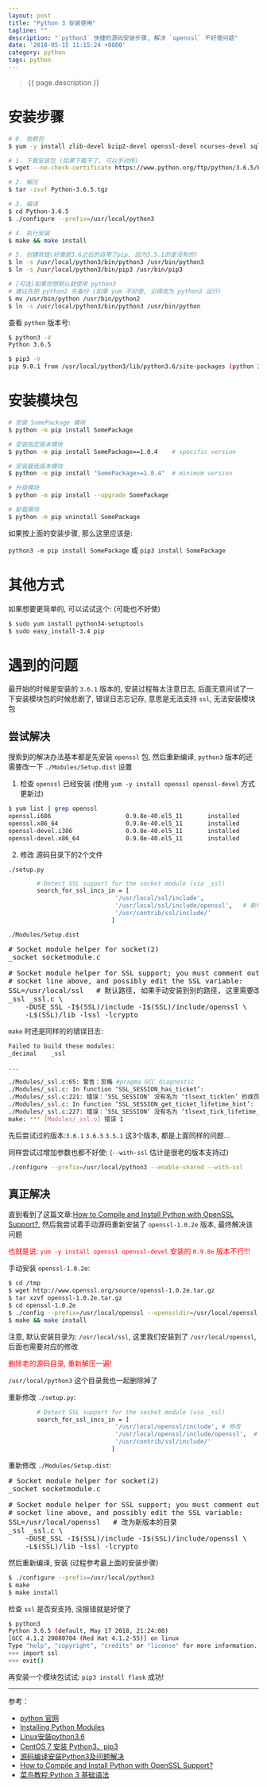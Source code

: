 ```yaml
---
layout: post
title: "Python 3 安装使用"
tagline: ""
description: "`python3` 快捷的源码安装步骤, 解决 `openssl` 不好使问题"
date: '2018-05-15 11:15:24 +0800'
category: python
tags: python
---
```

> {{ page.description }}

# 安装步骤

```bash
# 0. 依赖包
$ yum -y install zlib-devel bzip2-devel openssl-devel ncurses-devel sqlite-devel readline-devel tk-devel gdbm-devel db4-devel libpcap-devel xz-devel

# 1. 下载安装包 (如果下载不了, 可以手动传)
$ wget --no-check-certificate https://www.python.org/ftp/python/3.6.5/Python-3.6.5.tgz

# 2. 解压
$ tar -zxvf Python-3.6.5.tgz

# 3. 编译
$ cd Python-3.6.5
$ ./configure --prefix=/usr/local/python3

# 4. 执行安装
$ make && make install

# 5. 创建软链(好像是3.6之后的自带了pip, 因为3.5.1的是没有的)
$ ln -s /usr/local/python3/bin/python3 /usr/bin/python3
$ ln -s /usr/local/python3/bin/pip3 /usr/bin/pip3

# [可选]如果你想默认就使用 python3
# 建议先把 python2 先备份 (如果 yum 不好使, 记得改为 python2 运行)
$ mv /usr/bin/python /usr/bin/python2
$ ln -s /usr/local/python3/bin/python3 /usr/bin/python
```

查看 `python` 版本号:
```bash
$ python3 -V
Python 3.6.5

$ pip3 -V
pip 9.0.1 from /usr/local/python3/lib/python3.6/site-packages (python 3.6)
```

# 安装模块包

```bash
# 安装 SomePackage 模块
$ python -m pip install SomePackage

# 安装指定版本模块
$ python -m pip install SomePackage==1.0.4    # specific version

# 安装最低版本模块
$ python -m pip install "SomePackage>=1.0.4"  # minimum version

# 升级模块
$ python -m pip install --upgrade SomePackage

# 卸载模块
$ python -m pip uninstall SomePackage
```

如果按上面的安装步骤, 那么这里应该是: 

`python3 -m pip install SomePackage` 或 `pip3 install SomePackage`

# 其他方式
如果想要更简单的, 可以试试这个: (可能也不好使)
```bash
$ sudo yum install python34-setuptools
$ sudo easy_install-3.4 pip
```

# 遇到的问题
最开始的时候是安装的 `3.6.1` 版本的, 安装过程每太注意日志, 后面无意间试了一下安装模块包的时候悲剧了, 错误日志忘记存, 意思是无法支持 `ssl`, 无法安装模块包 

## 尝试解决
搜索到的解决办法基本都是先安装 `openssl` 包, 然后重新编译, `python3` 版本的还需要改一下 `./Modules/Setup.dist` 设置

1. 检查 `openssl` 已经安装 (使用 `yum -y install openssl openssl-devel` 方式更新过)

```bash
$ yum list | grep openssl
openssl.i686                     0.9.8e-40.el5_11       installed
openssl.x86_64                   0.9.8e-40.el5_11       installed
openssl-devel.i386               0.9.8e-40.el5_11       installed
openssl-devel.x86_64             0.9.8e-40.el5_11       installed
```

2. 修改 源码目录下的2个文件

`./setup.py`
```bash
        # Detect SSL support for the socket module (via _ssl)
        search_for_ssl_incs_in = [
                              '/usr/local/ssl/include',
                              '/usr/local/ssl/include/openssl',   # 新增此行
                              '/usr/contrib/ssl/include/'
                             ]
```

`./Modules/Setup.dist`
<pre>
# Socket module helper for socket(2)
_socket socketmodule.c

# Socket module helper for SSL support; you must comment out the other
# socket line above, and possibly edit the SSL variable:
SSL=/usr/local/ssl   # 默认路径, 如果手动安装到别的路径, 这里需要改
_ssl _ssl.c \
    -DUSE_SSL -I$(SSL)/include -I$(SSL)/include/openssl \
    -L$(SSL)/lib -lssl -lcrypto
</pre>


`make` 时还是同样的的错误日志:
```bash
Failed to build these modules:
_decimal    _ssl

...

./Modules/_ssl.c:65: 警告：忽略 #pragma GCC diagnostic
./Modules/_ssl.c: In function ‘SSL_SESSION_has_ticket’:
./Modules/_ssl.c:221: 错误：‘SSL_SESSION’ 没有名为 ‘tlsext_ticklen’ 的成员
./Modules/_ssl.c: In function ‘SSL_SESSION_get_ticket_lifetime_hint’:
./Modules/_ssl.c:227: 错误：‘SSL_SESSION’ 没有名为 ‘tlsext_tick_lifetime_hint’ 的成员
make: *** [Modules/_ssl.o] 错误 1
```

先后尝试过的版本:`3.6.1` `3.6.5` `3.5.1` 这3个版本, 都是上面同样的问题...

同样尝试过增加参数也都不好使: (`--with-ssl` 估计是很老的版本支持过)
```bash
./configure --prefix=/usr/local/python3 --enable-shared --with-ssl
```

## 真正解决
直到看到了这篇文章:[How to Compile and Install Python with OpenSSL Support?](https://techglimpse.com/install-python-openssl-support-tutorial/), 然后我尝试着手动源码重新安装了 `openssl-1.0.2e` 版本, 最终解决该问题

<span style="color:red">也就是说: `yum -y install openssl openssl-devel` 安装的 `0.9.8e` 版本不行!!!</span>

手动安装 `openssl-1.0.2e`:
```bash
$ cd /tmp
$ wget http://www.openssl.org/source/openssl-1.0.2e.tar.gz
$ tar xzvf openssl-1.0.2e.tar.gz
$ cd openssl-1.0.2e
$ ./config --prefix=/usr/local/openssl --openssldir=/usr/local/openssl
$ make && make install
```
注意, 默认安装目录为: `/usr/local/ssl`, 这里我们安装到了 `/usr/local/openssl`, 后面也需要对应的修改

<span style="color:red">删除老的源码目录, 重新解压一遍! </span>

`/usr/local/python3` 这个目录我也一起删除掉了

重新修改 `./setup.py`:
```bash
        # Detect SSL support for the socket module (via _ssl)
        search_for_ssl_incs_in = [
                              '/usr/local/openssl/include', # 修改
                              '/usr/local/openssl/include/openssl',  # 新增
                              '/usr/contrib/ssl/include/'
                             ]
```

重新修改 `./Modules/Setup.dist`:
<pre>
# Socket module helper for socket(2)
_socket socketmodule.c

# Socket module helper for SSL support; you must comment out the other
# socket line above, and possibly edit the SSL variable:
SSL=/usr/local/openssl   # 改为新版本的目录
_ssl _ssl.c \
    -DUSE_SSL -I$(SSL)/include -I$(SSL)/include/openssl \
    -L$(SSL)/lib -lssl -lcrypto
</pre>

然后重新编译, 安装 (过程参考最上面的安装步骤)
```bash
$ ./configure --prefix=/usr/local/python3
$ make
$ make install
```

检查 `ssl` 是否安支持, 没报错就是好使了
```bash
$ python3
Python 3.6.5 (default, May 17 2018, 21:24:08)
[GCC 4.1.2 20080704 (Red Hat 4.1.2-55)] on linux
Type "help", "copyright", "credits" or "license" for more information.
>>> import ssl
>>> exit()
```

再安装一个模块包试试: `pip3 install flask` 成功!

---
参考：
- [python 官网](https://www.python.org/)
- [Installing Python Modules](https://docs.python.org/3/installing/index.html)
- [Linux安装python3.6](https://www.cnblogs.com/kimyeee/p/7250560.html)
- [CentOS 7 安装 Python3、pip3](https://ehlxr.me/2017/01/07/CentOS-7-%E5%AE%89%E8%A3%85-Python3%E3%80%81pip3/)
- [源码编译安装Python3及问题解决](http://chowyi.com/2017/05/04/%E6%BA%90%E7%A0%81%E7%BC%96%E8%AF%91%E5%AE%89%E8%A3%85Python3%E5%8F%8A%E9%97%AE%E9%A2%98%E8%A7%A3%E5%86%B3/)
- [How to Compile and Install Python with OpenSSL Support?](https://techglimpse.com/install-python-openssl-support-tutorial/)
- [菜鸟教程:Python 3 基础语法](http://www.runoob.com/python3/python3-tutorial.html)

